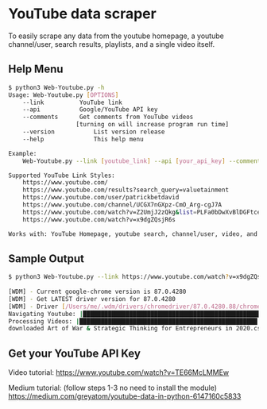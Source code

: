 # YouTube data scraper

To easily scrape any data from the youtube homepage, a youtube channel/user, search results, playlists, and a single video itself.


## Help Menu

```bash
$ python3 Web-Youtube.py -h
Usage: Web-Youtube.py [OPTIONS]
	--link		 	YouTube link
	--api	 		Google/YouTube API key
	--comments		Get comments from YouTube videos
				   [turning on will increase program run time]
	--version       	List version release
	--help          	This help menu

Example:
	Web-Youtube.py --link [youtube_link] --api [your_api_key] --comments

Supported YouTube Link Styles:
	https://www.youtube.com/
	https://www.youtube.com/results?search_query=valuetainment
	https://www.youtube.com/user/patrickbetdavid
	https://www.youtube.com/channel/UCGX7nGXpz-CmO_Arg-cgJ7A
	https://www.youtube.com/watch?v=Z2UmjJ2zQkg&list=PLFa0bDwXvBlDGFtce9u__1sBj6fgi21BE
	https://www.youtube.com/watch?v=x9dgZQsjR6s

Works with: YouTube Homepage, youtube search, channel/user, video, and playlists
```

## Sample Output

```bash
$ python3 Web-Youtube.py --link https://www.youtube.com/watch?v=x9dgZQsjR6s --api 6d5f807e23db210bc254a28be2d6759a0f5f5d99 --comments
 
[WDM] - Current google-chrome version is 87.0.4280
[WDM] - Get LATEST driver version for 87.0.4280
[WDM] - Driver [/Users/me/.wdm/drivers/chromedriver/87.0.4280.88/chromedriver] found in cache
Navigating Youtube: |██████████████████████████████████████████████████| 100.0% 
Processing Videos: |██████████████████████████████████████████████████| 100.0% 
downloaded Art of War & Strategic Thinking for Entrepreneurs in 2020.csv
```


## Get your YouTube API Key

Video tutorial: https://www.youtube.com/watch?v=TE66McLMMEw

Medium tutorial: (follow steps 1-3 no need to install the module) https://medium.com/greyatom/youtube-data-in-python-6147160c5833
